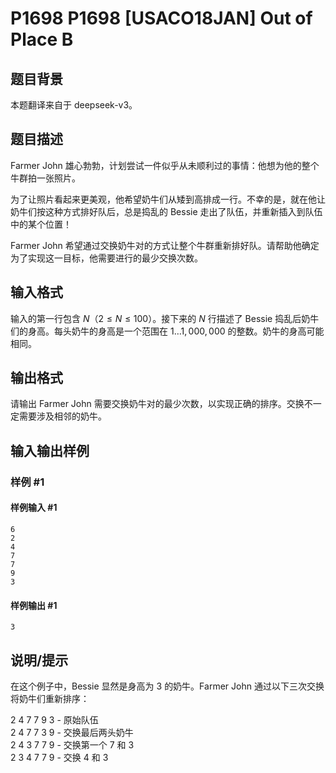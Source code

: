 # P1698 P1698 [USACO18JAN] Out of Place B

## 题目背景

本题翻译来自于 deepseek-v3。

## 题目描述

Farmer John 雄心勃勃，计划尝试一件似乎从未顺利过的事情：他想为他的整个牛群拍一张照片。

为了让照片看起来更美观，他希望奶牛们从矮到高排成一行。不幸的是，就在他让奶牛们按这种方式排好队后，总是捣乱的 Bessie 走出了队伍，并重新插入到队伍中的某个位置！

Farmer John 希望通过交换奶牛对的方式让整个牛群重新排好队。请帮助他确定为了实现这一目标，他需要进行的最少交换次数。

## 输入格式

输入的第一行包含 $N$（$2 \leq N \leq 100$）。接下来的 $N$ 行描述了 Bessie 捣乱后奶牛们的身高。每头奶牛的身高是一个范围在 $1 \ldots 1,000,000$ 的整数。奶牛的身高可能相同。


## 输出格式

请输出 Farmer John 需要交换奶牛对的最少次数，以实现正确的排序。交换不一定需要涉及相邻的奶牛。

## 输入输出样例

### 样例 #1

#### 样例输入 #1

```
6
2
4
7
7
9
3
```

#### 样例输出 #1

```
3
```

## 说明/提示

在这个例子中，Bessie 显然是身高为 $3$ 的奶牛。Farmer John 通过以下三次交换将奶牛们重新排序：

2 4 7 7 9 3 - 原始队伍  
2 4 7 7 3 9 - 交换最后两头奶牛  
2 4 3 7 7 9 - 交换第一个 $7$ 和 $3$  
2 3 4 7 7 9 - 交换 $4$ 和 $3$
